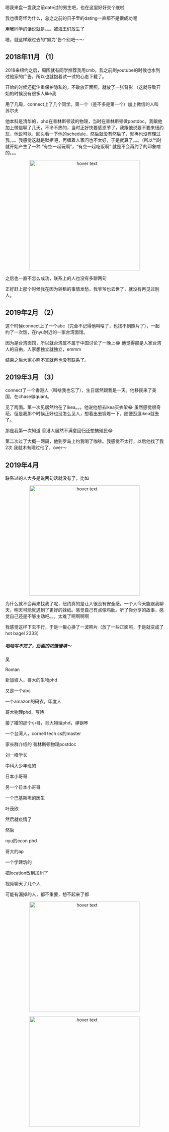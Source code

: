 
嗯我来盘一盘我之前date过的男生吧，也在这里好好交个底啦

我也很奇怪为什么，总之之前的日子里的dating一直都不是很成功呢

用我同学的话说就是。。。被海王们放生了

嗯，就这样跟过去的“努力”告个别吧～～


## 2018年11月 （1）

2018来纽约之后，周围就有同学推荐我用cmb，我之前刷youtube的时候也水到过他家的广告，所以也就抱着试一试的心态下载了。

开始的时候还挺注重保护隐私的，不敢放正面照，就放了一张背影 （这就导致开始的时候没有很多人like我

用了几周，connect上了几个同学。第一个（差不多是第一个）加上微信的人叫 苏尔夫

他本科是清华的，phd在普林斯顿读的物理，当时在普林斯顿做postdoc。我跟他加上微信聊了几天，不冷不热的，当时正好快要感恩节了，我跟他说要不要来纽约玩，他说可以，回头看一下他的schedule，然后就没有然后了，就再也没有理过我。。。我感觉这就是默拒吧，再缠着人家问也不太好，于是就算了。。。（所以当时就开始产生了一种 “有空一起玩啊”，“有空一起吃饭啊” 就是不会再约了的印象啥的。。。

<p align="center">
  <img src="https://github.com/nekohanatoramen/stories/blob/main/photos/IMG_3412.jpeg" width="350" title="hover text">
</p>

之后也一直不怎么成功，联系上的人也没有多聊两句

正好赶上那个时候我在因为转租的事情发愁，我爷爷也去世了，就没有再见过别人。

## 2019年2月 （2）

这个时候connect上了一个abc（完全不记得他叫啥了，也找不到照片了），一起约了一次饭，在nyu附近的一家台湾面馆。

因为是台湾面馆，所以就台湾属不属于中国讨论了一晚上😂 他觉得那是人家台湾人的自由，人家想独立就独立，emmm

结束之后大家心照不宣就再也没有联系了。

## 2019年3月 （3）

connect了一个香港人（叫啥我也忘了），生日居然跟我是一天。他移民来了美国，在chase做quant。

见了两面。第一次见居然约在了ikea。。。他说他想去ikea买衣架😂 虽然感觉很奇葩，但是我那个时候正好也没怎么见人，想着出去锻炼一下，随便逛逛ikea就去了。

那是我第一次知道 香港人居然不满意回归还想搞殖民😂

第二次过了大概一两周，他到罗岛上约我喝了咖啡。我感觉不太行，以后他找了我2次 我就木有理过他了，over～

## 2019年4月 

联系过的人大多是说两句话就没有了，比如

<p align="center">
  <img src="https://github.com/nekohanatoramen/stories/blob/main/photos/IMG_3414.jpeg" width="350" title="hover text">
</p>

为什么就不会再来找我了呢，纽约真的是让人很没有安全感。一个人今天能跟我聊天，明天可能就遇到了更好的妹纸。感觉自己有点像鸡肋。听了你分享的故事，感觉自己还是不够主动吧。。。太难了啊啊啊啊

我感觉这样下去不行，于是一狠心换了一波照片（放了一些正面照，于是就变成了hot bagel 2333）


##### 哈哈写不完了，后面的坑慢慢填～

吴

Roman

新加坡人，哥大的生物phd

又是一个abc

一个amazon的码农，印度人

哥大物理phd，写诗

接了婚的那个小哥，哥大物理phd，弹钢琴

一个台湾人，cornell tech cs的master

家长群介绍的 普林斯顿物理postdoc

刘一峰学长

中科大少年班的

日本小哥哥

另一个日本小哥哥

一个巴基斯坦的医生

叶茂欣


然后就疫情了

然后 

nyu的econ phd

哥大的ap

一个学建筑的


把location改到加州了

视频聊天了几个人





可能有漏掉的人，都不重要，想不起来了都










<p align="center">
  <img src="https://github.com/nekohanatoramen/stories/blob/main/photos/IMG_3415.jpeg" width="350" title="hover text">
</p>




<p align="center">
  <img src="https://github.com/nekohanatoramen/stories/blob/main/photos/IMG_3415.jpeg" width="350" title="hover text">
</p>
